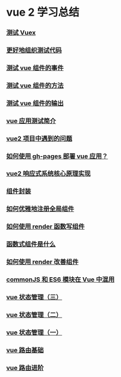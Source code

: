 # vue 2 学习总结

### [测试 Vuex](./test-vuex.md)

### [更好地组织测试代码](./test-better-to-organize-code.md)

### [测试 vue 组件的事件](./test-component-event.md)

### [测试 vue 组件的方法](./test-component-method.md)

### [测试 vue 组件的输出](./test-componet-output.md)

### [vue 应用测试简介](./test-vue-intro.md)

### [vue2 项目中遇到的问题](./some-issues.md)

### [如何使用 gh-pages 部署 vue 应用？](./vue-pro-deploy-gh-pages.md)

### [vue2 响应式系统核心原理实现](./vue2响应式系统核心原理实现.md)

<!-- ### [如何更好的管理公共组件](./如何更好的管理公共组件.md) -->

### [组件封装](./vue-组件封装.md)

### [如何优雅地注册全局组件](./如何优雅地注册全局组件.md)

### [如何使用 render 函数写组件](./render函数.md)

### [函数式组件是什么](./函数式组件.md)

### [如何使用 render 改善组件](./如何使用render函数封装高扩展的组件.md)

### [commonJS 和 ES6 模块在 Vue 中混用](./commonJS和ES6模块在Vue中混用.md)

### [vue 状态管理（三）](./vue-%E7%8A%B6%E6%80%81%E7%AE%A1%E7%90%86%EF%BC%88%E4%B8%89%EF%BC%89.md)

### [vue 状态管理（二）](./vue-%E7%8A%B6%E6%80%81%E7%AE%A1%E7%90%86%EF%BC%88%E4%BA%8C%EF%BC%89.md)

### [vue 状态管理（一）](./vue-%E7%8A%B6%E6%80%81%E7%AE%A1%E7%90%86%EF%BC%88%E4%B8%80%EF%BC%89.md)

### [vue 路由基础](./vue路由基础.md)

### [vue 路由进阶](./vue路由进阶.md)
